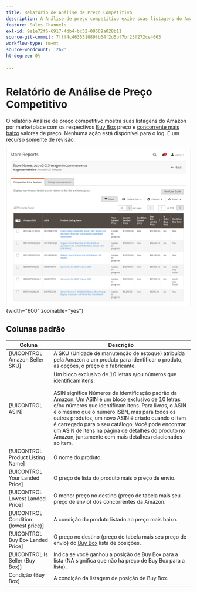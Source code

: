 ```yaml
---
title: Relatório de Análise de Preço Competitivo
description: A Análise de preço competitivo exibe suas listagens do Amazon por marketplace com o respectivo preço Buy Box e os valores de preço mais baixos da concorrência.
feature: Sales Channels
exl-id: 9e1e72f6-6917-4db4-bc32-09569a028b11
source-git-commit: 7fff4c463551089fb64f2d5bf7bf23f272ce4663
workflow-type: tm+mt
source-wordcount: '262'
ht-degree: 0%

---
```


# Relatório de Análise de Preço Competitivo

O relatório Análise de preço competitivo mostra suas listagens do Amazon por marketplace com os respectivos [Buy Box](./buy-box-competitor-pricing.md) preço e [concorrente mais baixo](./lowest-competitor-pricing.md) valores de preço. Nenhuma ação está disponível para o log. É um recurso somente de revisão.

![Relatório de Análise de Preço Competitivo](assets/amazon-competitive-price-analysis.png){width="600" zoomable="yes"}

## Colunas padrão

| Coluna | Descrição |
|---------------------------------------|------------------------------------------------------------------------------------------------------------------------------------------------------------------------------------------------------------------------------------------------------------------------------------------------------------------------------------------------------------------------------------------------------------------------------------------------------------------------------------|
| [!UICONTROL Amazon Seller SKU] | A SKU (Unidade de manutenção de estoque) atribuída pela Amazon a um produto para identificar o produto, as opções, o preço e o fabricante. |
| [!UICONTROL ASIN] | Um bloco exclusivo de 10 letras e/ou números que identificam itens.<br><br>ASIN significa Números de identificação padrão da Amazon. Um ASIN é um bloco exclusivo de 10 letras e/ou números que identificam itens. Para livros, o ASIN é o mesmo que o número ISBN, mas para todos os outros produtos, um novo ASIN é criado quando o item é carregado para o seu catálogo. Você pode encontrar um ASIN de itens na página de detalhes do produto no Amazon, juntamente com mais detalhes relacionados ao item. |
| [!UICONTROL Product Listing Name] | O nome do produto. |
| [!UICONTROL Your Landed Price] | O preço de lista do produto mais o preço de envio. |
| [!UICONTROL Lowest Landed Price] | O menor preço no destino (preço de tabela mais seu preço de envio) dos concorrentes da Amazon. |
| [!UICONTROL Condition (lowest price)] | A condição do produto listado ao preço mais baixo. |
| [!UICONTROL Buy Box Landed Price] | O preço no destino (preço de tabela mais seu preço de envio) do [Buy Box](./buy-box-competitor-pricing.md) lista de posições. |
| [!UICONTROL Is Seller (Buy Box)] | Indica se você ganhou a posição de Buy Box para a lista (NA significa que não há preço de Buy Box para a lista). |
| Condição (Buy Box) | A condição da listagem de posição de Buy Box. |
